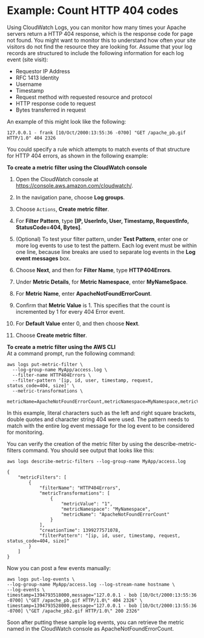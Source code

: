 # Example: Count HTTP 404 codes<a name="Counting404Responses"></a>

Using CloudWatch Logs, you can monitor how many times your Apache servers return a HTTP 404 response, which is the response code for page not found\. You might want to monitor this to understand how often your site visitors do not find the resource they are looking for\. Assume that your log records are structured to include the following information for each log event \(site visit\):
+ Requestor IP Address
+ RFC 1413 Identity
+ Username
+ Timestamp
+ Request method with requested resource and protocol
+ HTTP response code to request
+ Bytes transferred in request

An example of this might look like the following:

```
127.0.0.1 - frank [10/Oct/2000:13:55:36 -0700] "GET /apache_pb.gif HTTP/1.0" 404 2326
```

You could specify a rule which attempts to match events of that structure for HTTP 404 errors, as shown in the following example:

**To create a metric filter using the CloudWatch console**

1. Open the CloudWatch console at [https://console\.aws\.amazon\.com/cloudwatch/](https://console.aws.amazon.com/cloudwatch/)\.

1. In the navigation pane, choose **Log groups**\.

1. Choose `Actions`, **Create metric filter**\.

1. For **Filter Pattern**, type **\[IP, UserInfo, User, Timestamp, RequestInfo, StatusCode=404, Bytes\]**\.

1. \(Optional\) To test your filter pattern, under **Test Pattern**, enter one or more log events to use to test the pattern\. Each log event must be within one line, because line breaks are used to separate log events in the **Log event messages** box\.

1. Choose **Next**, and then for **Filter Name**, type **HTTP404Errors**\.

1. Under **Metric Details**, for **Metric Namespace**, enter **MyNameSpace**\.

1. For **Metric Name**, enter **ApacheNotFoundErrorCount**\.

1. Confirm that **Metric Value** is 1\. This specifies that the count is incremented by 1 for every 404 Error event\.

1. For **Default Value** enter 0, and then choose **Next**\.

1. Choose **Create metric filter**\.

**To create a metric filter using the AWS CLI**  
At a command prompt, run the following command:

```
aws logs put-metric-filter \
  --log-group-name MyApp/access.log \
  --filter-name HTTP404Errors \
  --filter-pattern '[ip, id, user, timestamp, request, status_code=404, size]' \
  --metric-transformations \
      metricName=ApacheNotFoundErrorCount,metricNamespace=MyNamespace,metricValue=1
```

In this example, literal characters such as the left and right square brackets, double quotes and character string 404 were used\. The pattern needs to match with the entire log event message for the log event to be considered for monitoring\.

You can verify the creation of the metric filter by using the describe\-metric\-filters command\. You should see output that looks like this:

```
aws logs describe-metric-filters --log-group-name MyApp/access.log

{
    "metricFilters": [
        {
            "filterName": "HTTP404Errors", 
            "metricTransformations": [
                {
                    "metricValue": "1", 
                    "metricNamespace": "MyNamespace", 
                    "metricName": "ApacheNotFoundErrorCount"
                }
            ], 
            "creationTime": 1399277571078, 
            "filterPattern": "[ip, id, user, timestamp, request, status_code=404, size]"
        }
    ]
}
```

Now you can post a few events manually:

```
aws logs put-log-events \
--log-group-name MyApp/access.log --log-stream-name hostname \
--log-events \
timestamp=1394793518000,message="127.0.0.1 - bob [10/Oct/2000:13:55:36 -0700] \"GET /apache_pb.gif HTTP/1.0\" 404 2326" \
timestamp=1394793528000,message="127.0.0.1 - bob [10/Oct/2000:13:55:36 -0700] \"GET /apache_pb2.gif HTTP/1.0\" 200 2326"
```

Soon after putting these sample log events, you can retrieve the metric named in the CloudWatch console as ApacheNotFoundErrorCount\.
